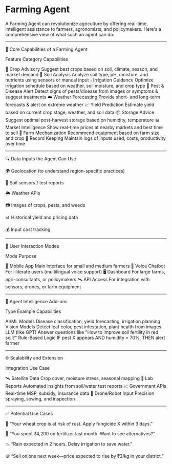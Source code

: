 # Farming Agent 

A Farming Agent can revolutionize agriculture by offering real-time, intelligent assistance to farmers, agronomists, and policymakers. Here's a comprehensive view of what such an agent can do:


---

🧠 Core Capabilities of a Farming Agent

Feature Category	Capabilities

🌾 Crop Advisory	Suggest best crops based on soil, climate, season, and market demand
🧪 Soil Analysis	Analyze soil type, pH, moisture, and nutrients using sensors or manual input
💧 Irrigation Guidance	Optimize irrigation schedule based on weather, soil moisture, and crop type
🐛 Pest & Disease Alert	Detect signs of pests/disease from images or symptoms & suggest treatments
☁️ Weather Forecasting	Provide short- and long-term forecasts & alert on extreme weather
📈 Yield Prediction	Estimate yield based on current crop stage, weather, and soil data
📦 Storage Advice	Suggest optimal post-harvest storage based on humidity, temperature
📊 Market Intelligence	Show real-time prices at nearby markets and best time to sell
🚜 Farm Mechanization	Recommend equipment based on farm size and crop
🧾 Record Keeping	Maintain logs of inputs used, costs, productivity over time



---

🔍 Data Inputs the Agent Can Use

🌍 Geolocation (to understand region-specific practices)

🧫 Soil sensors / test reports

🌦️ Weather APIs

📷 Images of crops, pests, and weeds

📊 Historical yield and pricing data

💰 Input cost tracking



---

📱 User Interaction Modes

Mode	Purpose

📲 Mobile App	Main interface for small and medium farmers
💬 Voice Chatbot	For illiterate users (multilingual voice support)
🖥️ Dashboard	For large farms, agri-consultants, or policymakers
🛰️ API Access	For integration with sensors, drones, or farm equipment



---

🧠 Agent Intelligence Add-ons

Type	Example Capabilities

AI/ML Models	Disease classification, yield forecasting, irrigation planning
Vision Models	Detect leaf color, pest infestation, plant health from images
LLM (like GPT)	Answer questions like "How to improve soil fertility in red soil?"
Rule-Based Logic	IF pest X appears AND humidity > 70%, THEN alert farmer



---

🌐 Scalability and Extension

Integration	Use Case

🛰️ Satellite Data	Crop cover, moisture stress, seasonal mapping
🧪 Lab Reports	Automated insights from soil/water test reports
📈 Government APIs	Real-time MSP, subsidy, insurance data
🤖 Drone/Robot Input	Precision spraying, sowing, and inspection



---

✅ Potential Use Cases

🚨 “Your wheat crop is at risk of rust. Apply fungicide X within 3 days.”

🧾 “You spent ₹4,200 on fertilizer last month. Want to see alternatives?”

📉 “Rain expected in 2 hours. Delay irrigation to save water.”

🪙 “Sell onions next week—price expected to rise by ₹3/kg in your district.”

